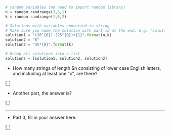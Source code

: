 ```python
# random variables (no need to import random library)
n = random.randrange(3,6,1)
k = random.randrange(1,6,2)

# Solutions with variables converted to string
# Make sure you name the solution with part id at the end. e.g. 'solution1' will be solution for part 1. 
solution1 = "(26^{0})-(25^{0})+{1}".format(n,k)
solution2 = "8"
solution3 = "35*{0}".format(k)

# Group all solutions into a list
solutions = [solution1, solution2, solution3]


```



* How many strings of length $n consisting of lower case English letters, and including at least one "x", are there?

[_]

* Another part, the answer is?

[_]

---
* Part 3, fill in your answer here.

[_]
